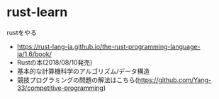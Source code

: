 # rust-learn
rustをやる
- https://rust-lang-ja.github.io/the-rust-programming-language-ja/1.6/book/
- Rustの本(2018/08/10発売)
- 基本的な計算機科学のアルゴリズム/データ構造
- 競技プログラミングの問題の解法はこちら(https://github.com/Yang-33/competitive-programming)
